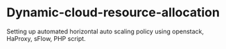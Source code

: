 # Dynamic-cloud-resource-allocation
Setting up automated horizontal auto scaling policy using openstack, HaProxy, sFlow, PHP script.
